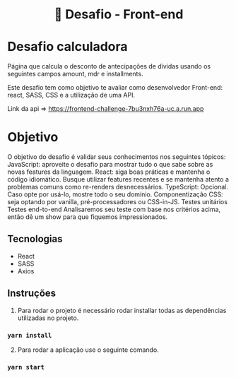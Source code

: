 <h1 align="center">
   🧠 Desafio - Front-end 
</h1>

# Desafio calculadora 

Página que calcula o desconto de antecipações de dívidas usando os seguintes campos
amount, mdr e installments.

Este desafio tem como objetivo te avaliar como desenvolvedor Front-end: react, SASS, CSS e a utilização de uma API.

Link da api => https://frontend-challenge-7bu3nxh76a-uc.a.run.app

#  Objetivo

O objetivo do desafio é validar seus conhecimentos nos seguintes tópicos:
JavaScript: aproveite o desafio para mostrar tudo o que sabe sobre as novas features da linguagem.
React: siga boas práticas e mantenha o código idiomático. Busque utilizar features recentes e se mantenha atento a problemas comuns como re-renders desnecessários.
TypeScript: Opcional. Caso opte por usá-lo, mostre todo o seu domínio.
Componentização
CSS: seja optando por vanilla, pré-processadores ou CSS-in-JS.
Testes unitários
Testes end-to-end
Analisaremos seu teste com base nos critérios acima, então dê um show para que fiquemos impressionados.

## Tecnologias

- React
- SASS
- Axios


## Instruções

1. Para rodar o projeto é necessário rodar installar todas as dependências utilizadas no projeto.
   
### `yarn install`

2. Para rodar a aplicação use o seguinte comando.
### `yarn start`


